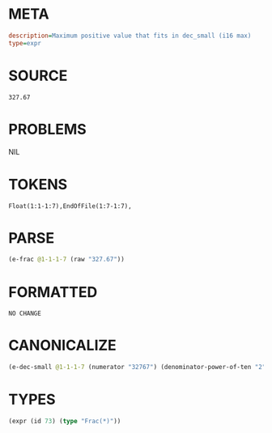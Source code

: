 # META
~~~ini
description=Maximum positive value that fits in dec_small (i16 max)
type=expr
~~~
# SOURCE
~~~roc
327.67
~~~
# PROBLEMS
NIL
# TOKENS
~~~zig
Float(1:1-1:7),EndOfFile(1:7-1:7),
~~~
# PARSE
~~~clojure
(e-frac @1-1-1-7 (raw "327.67"))
~~~
# FORMATTED
~~~roc
NO CHANGE
~~~
# CANONICALIZE
~~~clojure
(e-dec-small @1-1-1-7 (numerator "32767") (denominator-power-of-ten "2") (value "327.67") (id 73))
~~~
# TYPES
~~~clojure
(expr (id 73) (type "Frac(*)"))
~~~
